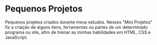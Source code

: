 # Pequenos Projetos
 Pequenos projetos criados durante meus estudos.
 Nesses "Mini Projetos" fiz a criação de alguns itens, ferramentas ou partes de um determinado programa ou site, afim de treinar as minhas habilidades em HTML, CSS e JavaScript.
